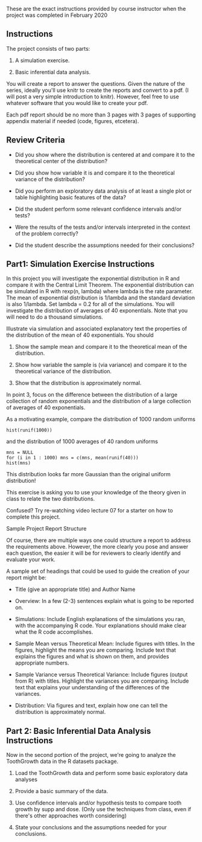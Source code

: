 These are the exact instructions provided by course instructor when the project was completed in February 2020

Instructions
------------

The project consists of two parts:

1. A simulation exercise.

2. Basic inferential data analysis.

You will create a report to answer the questions. Given the nature of the series, ideally you'll use knitr to create the reports and convert to a pdf. (I will post a very simple introduction to knitr). However, feel free to use whatever software that you would like to create your pdf.

Each pdf report should be no more than 3 pages with 3 pages of supporting appendix material if needed (code, figures, etcetera).

Review Criteria
---------------

+ Did you show where the distribution is centered at and compare it to the theoretical center of the distribution?

+ Did you show how variable it is and compare it to the theoretical variance of the distribution?

+ Did you perform an exploratory data analysis of at least a single plot or table highlighting basic features of the data?

+ Did the student perform some relevant confidence intervals and/or tests?

+ Were the results of the tests and/or intervals interpreted in the context of the problem correctly?

+ Did the student describe the assumptions needed for their conclusions?

Part1: Simulation Exercise Instructions
---------------------------------------

In this project you will investigate the exponential distribution in R and compare it with the Central Limit Theorem. The exponential distribution can be simulated in R with rexp(n, lambda) where lambda is the rate parameter. The mean of exponential distribution is 1/lambda and the standard deviation is also 1/lambda. Set lambda = 0.2 for all of the simulations. You will investigate the distribution of averages of 40 exponentials. Note that you will need to do a thousand simulations.

Illustrate via simulation and associated explanatory text the properties of the distribution of the mean of 40 exponentials. You should

1. Show the sample mean and compare it to the theoretical mean of the distribution.

2. Show how variable the sample is (via variance) and compare it to the theoretical variance of the distribution.

3. Show that the distribution is approximately normal.

In point 3, focus on the difference between the distribution of a large collection of random exponentials and the distribution of a large collection of averages of 40 exponentials.

As a motivating example, compare the distribution of 1000 random uniforms

```{r}
hist(runif(1000))
```

and the distribution of 1000 averages of 40 random uniforms

```{r}
mns = NULL
for (i in 1 : 1000) mns = c(mns, mean(runif(40)))
hist(mns)
```

This distribution looks far more Gaussian than the original uniform distribution!

This exercise is asking you to use your knowledge of the theory given in class to relate the two distributions.

Confused? Try re-watching video lecture 07 for a starter on how to complete this project.

Sample Project Report Structure

Of course, there are multiple ways one could structure a report to address the requirements above. However, the more clearly you pose and answer each question, the easier it will be for reviewers to clearly identify and evaluate your work.

A sample set of headings that could be used to guide the creation of your report might be:

+ Title (give an appropriate title) and Author Name

+ Overview: In a few (2-3) sentences explain what is going to be reported on.

+ Simulations: Include English explanations of the simulations you ran, with the accompanying R code. Your explanations should make clear what the R code accomplishes.

+ Sample Mean versus Theoretical Mean: Include figures with titles. In the figures, highlight the means you are comparing. Include text that explains the figures and what is shown on them, and provides appropriate numbers.

+ Sample Variance versus Theoretical Variance: Include figures (output from R) with titles. Highlight the variances you are comparing. Include text that explains your understanding of the differences of the variances.

+ Distribution: Via figures and text, explain how one can tell the distribution is approximately normal.

Part 2: Basic Inferential Data Analysis Instructions
----------------------------------------------------

Now in the second portion of the project, we're going to analyze the ToothGrowth data in the R datasets package.

1. Load the ToothGrowth data and perform some basic exploratory data analyses

2. Provide a basic summary of the data.

3. Use confidence intervals and/or hypothesis tests to compare tooth growth by supp and dose. (Only use the techniques from class, even if there's other approaches worth considering)

4. State your conclusions and the assumptions needed for your conclusions.

